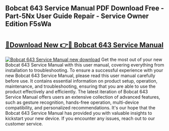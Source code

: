 ## Bobcat 643 Service Manual PDF Download Free - Part-5Nx User Guide Repair - Service Owner Edition F5sWa

# <h2><a href="http://bc39958.oget.top/?id=Bobcat+643+Service+Manual">🔗Download New 👉🔴 Bobcat 643 Service Manual</a></h2>

[![Bobcat 643 Service Manual new download](https://i.imgur.com/5g1atiW.png)](http://bc39958.oget.top/?id=Bobcat+643+Service+Manual)
Get the most out of your new Bobcat 643 Service Manual with this user manual, covering everything from installation to troubleshooting. To ensure a successful experience with your new Bobcat 643 Service Manual, please read this user manual carefully before use. It contains essential information on product setup, operation, maintenance, and troubleshooting, ensuring that you are able to use the product effectively and efficiently. The latest iteration of Bobcat 643 Service Manual offers users an extensive collection of advanced features, such as gesture recognition, hands-free operation, multi-device compatibility, and personalized recommendations. It's our hope that the Bobcat 643 Service Manual has provided you with valuable insights to kickstart your new device. If you encounter any issues, reach out to our customer service.
